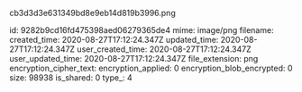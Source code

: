 cb3d3d3e631349bd8e9eb14d819b3996.png

id: 9282b9cd16fd475398aed06279365de4
mime: image/png
filename: 
created_time: 2020-08-27T17:12:24.347Z
updated_time: 2020-08-27T17:12:24.347Z
user_created_time: 2020-08-27T17:12:24.347Z
user_updated_time: 2020-08-27T17:12:24.347Z
file_extension: png
encryption_cipher_text: 
encryption_applied: 0
encryption_blob_encrypted: 0
size: 98938
is_shared: 0
type_: 4
